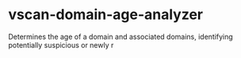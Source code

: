 # vscan-domain-age-analyzer
Determines the age of a domain and associated domains, identifying potentially suspicious or newly r
